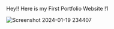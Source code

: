 Hey!! Here is my First Portfolio Website !1

![Screenshot 2024-01-19 234407](https://github.com/logesh0224/Personal_Portfolio_01/assets/110893174/0753744a-8a9c-44b9-8e32-2ed298b5eb88)
